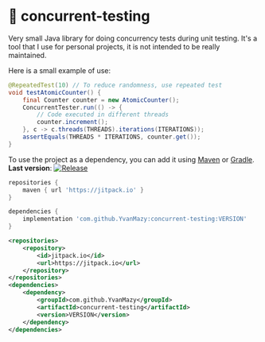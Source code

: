 # 🧵 concurrent-testing

Very small Java library for doing concurrency tests during unit testing. It's a tool that I use for personal projects,
it is not intended to be really maintained.

Here is a small example of use:

```java
@RepeatedTest(10) // To reduce randomness, use repeated test
void testAtomicCounter() {
    final Counter counter = new AtomicCounter();
    ConcurrentTester.run(() -> {
        // Code executed in different threads
        counter.increment();
    }, c -> c.threads(THREADS).iterations(ITERATIONS));
    assertEquals(THREADS * ITERATIONS, counter.get());
}
```

To use the project as a dependency, you can add it using [Maven](https://maven.apache.org/)
or [Gradle](https://gradle.org/).
<br>**Last version**: [![Release](https://jitpack.io/v/YvanMazy/concurrent-testing.svg)](https://jitpack.io/#YvanMazy/concurrent-testing)

```groovy
repositories {
    maven { url 'https://jitpack.io' }
}

dependencies {
    implementation 'com.github.YvanMazy:concurrent-testing:VERSION'
}
```

```xml
<repositories>
    <repository>
        <id>jitpack.io</id>
        <url>https://jitpack.io</url>
    </repository>
</repositories>
<dependencies>
    <dependency>
        <groupId>com.github.YvanMazy</groupId>
        <artifactId>concurrent-testing</artifactId>
        <version>VERSION</version>
    </dependency>
</dependencies>
```
